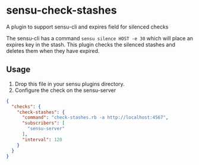 sensu-check-stashes
===================

A plugin to support sensu-cli and expires field for silenced checks

The sensu-cli has a command `sensu silence HOST -e 30` which will place an expires key in the stash.  This plugin checks the silenced stashes and deletes them when they have expired.

Usage
-----------
1. Drop this file in your sensu plugins directory.
2. Configure the check on the sensu-server

````json
{
  "checks": {
    "check-stashes": {
      "command": "check-stashes.rb -a http://localhost:4567",
      "subscribers": [
        "sensu-server"
      ],
      "interval": 120
    }
  }
}
````
